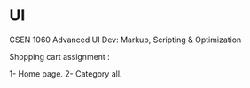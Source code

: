 # UI
CSEN 1060 Advanced UI Dev: Markup, Scripting & Optimization

Shopping cart assignment :

1- Home page.
2- Category all.
